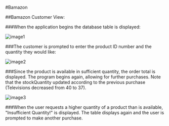 #Bamazon

##Bamazon Customer View:

###When the application begins the database table is displayed:

![image1](../images/customer.png)

###The customer is prompted to enter the product ID number and the quantity they would like:

![image2](../images/customer1.png)

###Since the product is available in sufficient quantity, the order total is displayed. The program begins again, allowing for further purchases. Note that the stockQuantity updated according to the previous purchase (Televisions decreased from 40 to 37).

![image3](../images/customer2.png)

###When the user requests a higher quantity of a product than is available, "Insufficient Quantity!" is displayed. The table displays again and the user is prompted to make another purchase.
